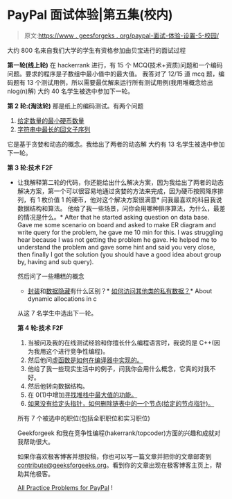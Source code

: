 # PayPal 面试体验|第五集(校内)

> 原文:[https://www . geesforgeks . org/paypal-面试-体验-设置-5-校园/](https://www.geeksforgeeks.org/paypal-interview-experience-set-5-on-campus/)

大约 800 名来自我们大学的学生有资格参加由贝宝进行的面试过程

**第一轮(线上轮)**
在 hackerrank 进行，有 15 个 MCQ(技术+资质)问题和一个编码问题。要求的程序是子数组中最小值中的最大值。
我答对了 12/15 道 mcq 题，编码题有 13 个测试用例，所以需要最优解来运行所有测试用例(我用堆概念给出 nlog(n)解)
大约 40 名学生被选中参加下一轮。

**第 2 轮:(淘汰轮)**
那是纸上的编码测试。有两个问题

1.  [给定数量的最小硬币数量](https://www.geeksforgeeks.org/find-minimum-number-of-coins-that-make-a-change/)
2.  [字符串中最长的回文子序列](https://www.geeksforgeeks.org/longest-palindromic-subsequence-dp-12/)

它是基于贪婪和动态的概念。我给出了两者的动态解
大约有 13 名学生被选中参加下一轮。

**第 3 轮:技术 F2F**

*   让我解释第二轮的代码，你还能给出什么解决方案，因为我给出了两者的动态解决方案，第一个可以很容易地通过贪婪的方法来完成，因为硬币按照降序排列，有 1 枚价值 1 的硬币，他对这个解决方案很满意*   问我最喜欢的科目我说数据结构和算法。
    他给了我一些场景，问你会用哪种排序算法，为什么，最差的情况是什么。*   After that he started asking question on data base.
    Gave me some scenario on board and asked to make ER diagram and write query for the problem, he gave me 10 min for this. I was struggling hear because I was not getting the problem he gave. He helped me to understand the problem and gave some hint and said you very close, then finally I got the solution (you should have a good idea about group by, having and sub query).

    然后问了一些糟糕的概念

    *   [封装](https://www.geeksforgeeks.org/encapsulation-in-java/)和[数据隐藏](https://www.geeksforgeeks.org/object-oriented-programming-in-python-set-2-data-hiding-and-object-printing/)有什么区别？*   [如何访问其他类的私有数据？](https://www.geeksforgeeks.org/can-access-private-data-members-class-without-using-member-friend-function/)*   About dynamic allocations in c

    从这 7 名学生中选出下一轮。

    **第 4 轮:技术 F2F**

    1.  当被问及我的在线测试经验和你擅长什么编程语言时，我说的是 C++(因为我用这个进行竞争性编程)。
    2.  然后他问[虚函数是如何在编译器中实现的。](https://www.geeksforgeeks.org/virtual-function-cpp/)
    3.  他给了我一些现实生活中的例子，问我你会用什么概念，它真的对我不好。
    4.  然后他转向数据结构。
    5.  在 0(1)中增加[寻找堆栈中最大值的功能。](https://www.geeksforgeeks.org/find-maximum-in-a-stack-in-o1-time-and-o1-extra-space/)
    6.  [如果没有给定头指针，如何删除链表中的一个节点(给定的节点指针)。](https://www.geeksforgeeks.org/in-a-linked-list-given-only-a-pointer-to-a-node-to-be-deleted-in-a-singly-linked-list-how-do-you-delete-it/)

    所有 7 个被选中的职位(包括全职职位和实习职位)

    Geekforgeek 和我在竞争性编程(hakerrank/topcoder)方面的兴趣和成就对我帮助很大。

    如果你喜欢极客博客并想投稿，你也可以写一篇文章并把你的文章邮寄到 contribute@geeksforgeeks.org。看到你的文章出现在极客博客主页上，帮助其他极客。

    [All Practice Problems for PayPal](https://practice.geeksforgeeks.org/company/PayPal/) !